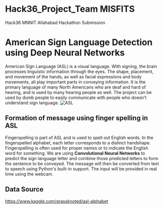 # Hack36_Project_Team MISFITS
Hack36 MNNIT Allahabad Hackathon Submission
# American Sign Language Detection using Deep Neural Networks
American Sign Language (ASL) is a visual language. With signing, the brain processes linguistic information through the eyes. The shape, placement, and movement of the hands, as well as facial expressions and body movements, all play important parts in conveying information. It is the primary language of many North Americans who are deaf and hard of hearing, and is used by many hearing people as well. The project can be used by dumb people to easily communicate with people who doesn't understand sign language.
![ASL](https://user-images.githubusercontent.com/35381035/74564913-1e48d600-4f96-11ea-86fa-4e854ec77975.jpg)

## Formation of message using finger spelling in ASL

Fingerspelling is part of ASL and is used to spell out English words. In the fingerspelled alphabet, each letter corresponds to a distinct handshape. Fingerspelling is often used for proper names or to indicate the English word for something. We are using **Convolutional Neural Networks** to predict the sign language letter and combine those predicted letters to form the sentence to be conveyed.
The message will then be converted from text to speech using Python's built-in support.
The input will be provided in real time using the webcam.

## Data Source
https://www.kaggle.com/grassknoted/asl-alphabet


